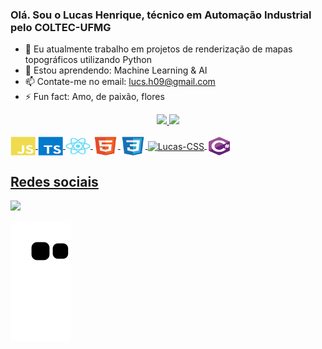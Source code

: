 ### Olá. Sou o Lucas Henrique, técnico em Automação Industrial pelo COLTEC-UFMG

- 🔭 Eu atualmente trabalho em projetos de renderização de mapas topográficos utilizando Python
- 🌱 Estou aprendendo: Machine Learning & AI
- 📫 Contate-me no email: lucs.h09@gmail.com
- ⚡ Fun fact: Amo, de paixão, flores 

<div align="center">
  <a href="https://github.com/Lucassius">
  <img height="180em" src="https://github-readme-stats.vercel.app/api?username=Lucassius&show_icons=true&theme=nightowl&include_all_commits=true&count_private=true"/>
  <img height="180em" src="https://github-readme-stats.vercel.app/api/top-langs/?username=Lucassius&layout=compact&langs_count=7&theme=nightowl"/>
</div>

  <div style="display: inline_block"><br>
  <img align="center" alt="Lucas-Js" height="30" width="40" src="https://raw.githubusercontent.com/devicons/devicon/master/icons/javascript/javascript-plain.svg">
  <img align="center" alt="Lucas-Ts" height="30" width="40" src="https://raw.githubusercontent.com/devicons/devicon/master/icons/typescript/typescript-plain.svg">
  <img align="center" alt="Lucas-React" height="30" width="40" src="https://raw.githubusercontent.com/devicons/devicon/master/icons/react/react-original.svg">
  <img align="center" alt="Lucas-HTML" height="30" width="40" src="https://raw.githubusercontent.com/devicons/devicon/master/icons/html5/html5-original.svg">
  <img align="center" alt="Lucas-C" height="30" width="40" src="https://raw.githubusercontent.com/devicons/devicon/master/icons/css3/css3-original.svg">
  <img align="center" alt="Lucas-CSS" height="30" width="40" src="https://cdn.jsdelivr.net/gh/devicons/devicon/icons/c/c-plain.svg"> 
  <img align="center" alt="Lucas-Csharp" height="30" width="40" src="https://raw.githubusercontent.com/devicons/devicon/master/icons/csharp/csharp-original.svg">  
</div>
  
  ###
 ## Redes sociais
<div>
 <a href = "mailto:lucs.h09@gmail.com"><img src="https://img.shields.io/badge/-Gmail-%23333?style=for-the-badge&logo=gmail&logoColor=white" target="_blank"></a>
  </div>
  
   ![Snake animation](https://github.com/Lucassius/Lucassius/blob/output/github-contribution-grid-snake.svg)
  

